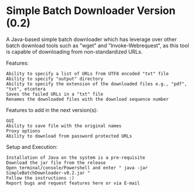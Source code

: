 # Simple Batch Downloader Version (0.2)

A Java-based simple batch downloader which has leverage over other batch download tools such as "wget" and "Invoke-Webrequest", as this tool is capable of downloading from non-standardized URLs.

Features: 

    Ability to specify a list of URLs from UTF8 encoded "txt" file
    Ability to specify "output" directory
    Ability to specify the extension of the downloaded files e.g., "pdf", "txt", etcetera
    Saves the failed URLs in a "txt" file 
    Renames the downloaded files with the download sequence number

Features to add in the next version(s):

    GUI
    Ability to save file with the original names
    Proxy options
    Ability to download from password protected URLs
    
Setup and Execution:

    Installation of Java on the system is a pre-requisite
    Download the jar file from the release
    Open terminal/console/Powershell and enter " java -jar SimpleBatchDownloader-v0.2.jar "
    Follow the instructions :)
    Report bugs and request features here or via E-mail